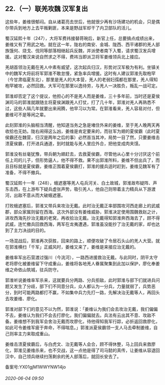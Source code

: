 ## 22.（一）联羌攻魏 汉军复出
这些年，姜维很郁闷。自从诸葛亮去世后，他就很少再有沙场建功的机会，只是偶尔带兵到地方上去平叛剿匪，本来是野战军却干了内卫部队的活儿。



蜀汉延熙十年（247），大将军费祎接替蒋琬后，新官上任，总要搞点成绩出来，姜维又有了用武之地。就在这一年，陇右的南安、金城、陇西、西平诸郡的羌人部族饿何、烧戈、伐同等部落相继起兵反魏，并派使者南下入蜀，请求蜀汉发兵增援。这对蜀汉来说自然求之不得，费祎当即派卫将军姜维领兵北上接应。



羌胡首领治无戴在羌人中素有威望，这次起兵归汉，形势对汉军极为有利。坐镇关中的魏军大将前将军郭淮不敢怠慢，紧急率兵增援。这时有人建议郭淮先取枹罕（今甘肃临夏东北），那里是羌人的大本营，羌人的老弱妇孺都在那里，羌人得知枹罕被攻，必然回救。大军可在那里以逸待劳，与羌人一决胜负，叛乱一战可定。



郭淮却否定了这个提议，他担心的不是羌人而是姜维，三十多年前，当时还是夏侯渊司马的郭淮就跟随主将夏侯渊跟羌人打仗，打了几十年，郭淮对羌人再熟悉不过，这些人隔几年就要出来闹腾，他早习以为常。在郭淮看来，羌人容易对付，但姜维可不是等闲之辈。



此刻郭淮的头脑相当清醒，他知道当务之急是堵住外来的姜维，至于羌人晚两天再收拾也无妨。陇右闹得这么凶，姜维是肯定要来的，而驻军为翅的夏侯霸（此时夏侯霸还在魏营，归汉是两年之后的事）必然首当其冲，局势一目了然，只要姜维击溃夏侯霸，打开进兵通道，到时就能与羌人里应外合，把他变成肉夹馍。



郭淮没有丝毫犹豫，带兵朝为翅赶去，去救夏侯霸，尽管他从心里十分讨厌这个前任上司的儿子，但形势逼人，他不得不救。果不出郭淮所料，姜维不但出兵了，而且目标就是夏侯霸，姜维正围着夏侯霸打，郭淮的援兵适时赶到，姜维见魏军有了准备，不得不撤兵。



蜀汉延熙十一年（248），蛾遮塞等羌人屯兵河关、白土故城，郭淮故布疑阵、声东击西，在上游布下疑兵虚张声势，吸引羌人，他自己则带着主力精兵从下游渡河，出敌不意从而大破蛾遮塞。



打败蛾遮塞后，郭淮又带兵来攻治无戴。此时治无戴正率部围攻河西走廊上的武威郡，部众家属则留在西海。这次外部没有姜维威胁，郭淮决定使用围魏救赵之计，进攻西海先抄治无戴的老窝，再收拾治无戴。治无戴得知郭淮奔西海去了，顾不得武威，连忙撤兵回救西海，两军在龙夷遭遇，郭淮虽没能抄了治无戴的家，却也达到了主力决战的目的。



一场混战后，郭淮再次获胜，回来的路上，顺便攻破了令居石头山的羌人大营。就在郭淮横扫「千军」正威风时，姜维又来了，姜维是来接应治无戴的。



姜维率军出石营渡过强川（今洮河），一路西进援救治无戴。与此同时，阴平太守老将廖化被姜维留下守成重山，姜维将各地羌人眷属聚集到此加以保护，廖化奉姜维之命依山筑城，驻兵防守。



郭淮听说姜维率军杀来，这就要兵分两路、分兵拒敌，此时郭淮与部下们就进兵问题又发生了分歧，部下们不同意分兵，众人都认为一分兵，力量就弱了，兵势恶分，到时可能两路都打不赢，不如集中兵力先打一路，先解决治无戴等人，再回头去攻姜维、廖化。



郭淮对部下们的意见不以为然，郭淮说：「姜维认为我们会去攻治无戴，我们偏偏不去，姜维认为我们不会去打廖化，我们偏偏就去。兵法有云出其不意、攻敌不备。姜维想不到我军会舍治无戴而攻廖化，待他得知我军行踪，必折返回救廖化，如此可令姜维军疲于奔命，不得喘息。」郭淮派夏侯霸领一支人马去牵制姜维，自己则率主力来取成重山。



姜维击溃夏侯霸后，与白虎文、治无戴等人会合，顾不得休整，马上回兵来救廖化，郭淮见姜维杀来，也不交战，这一点他是得了司马懿的真传，让姜维从容退回汉中，自己领兵继续扫荡剩余的羌人部落后，就回长安去了。



备案号:YX01gjM1WWYNW14jo


###### 2020-06-04 09:50
